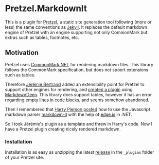 # Pretzel.MarkdownIt

This is a plugin for [Pretzel](https://github.com/Code52/pretzel), a static site generation tool following (more or less) the same conventions as [Jekyll](https://github.com/mojombo/jekyll). It replaces the default markdown engine of Pretzel with an engine supporting not only CommonMark but extras such as tables, footnotes, etc.

## Motivation

Pretzel uses [CommonMark.NET](https://github.com/Knagis/CommonMark.NET/) for rendering markdown files. This library follows the CommonMark specification, but does not spoort extensions such as tables.

Therefore [Jérémie Bertrand](https://github.com/laedit) added an extensibility point for Pretzel to support other engines for rendering, and [created a plugin](https://github.com/laedit/Pretzel.MarkdownDeep) using [MarkdownDeep](http://www.toptensoftware.com/markdowndeep/). This library does support tables, however it has an error regarding [empty lines in code blocks](https://github.com/toptensoftware/markdowndeep/issues/62), and seems somehow abandoned.

Then I remembered that [Harry Pierson posted](http://devhawk.net/blog/2015/9/2) how to use the Javascript markdown parser [markdown-it](https://github.com/markdown-it/markdown-it) with the help of [edge.js](http://tjanczuk.github.io/edge/) in .NET.

So I took Jérémie's plugin as a template and threw in Harry's code. Now I have a Pretzel plugin creating nicely rendered markdown.

### Installation

Installation is as easy as unzipping the latest [release](https://github.com/thoemmi/Pretzel.MarkdownIt/releases) in the `_plugins` folder of your Pretzel site.